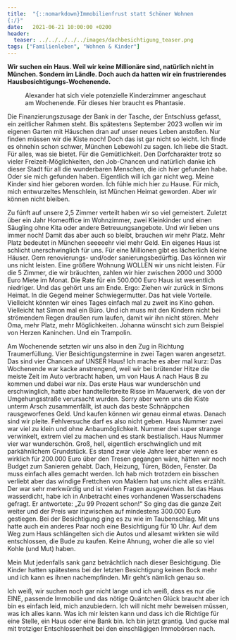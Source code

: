 ```yaml
---
title:  "{::nomarkdown}Immobilienfrust statt Schöner Wohnen
{:/}"
date:   2021-06-21 10:00:00 +0200
header:
  teaser: ../../../../../images/dachbesichtigung_teaser.png
tags: ["Familienleben", "Wohnen & Kinder"]
---
```


**Wir suchen ein Haus. Weil wir keine Millionäre sind, natürlich nicht in München. Sondern im Ländle. Doch auch da hatten wir ein frustrierendes Hausbesichtigungs-Wochenende.**

<figure>
  <img src="../../../../../images/dachbesichtigung.png" alt="">
  <figcaption>Alexander hat sich viele potenzielle Kinderzimmer angeschaut am Wochenende. Für dieses hier braucht es Phantasie.</figcaption>
</figure> 

Die Finanzierungszusage der Bank in der Tasche, der Entschluss gefasst, ein zeitlicher Rahmen steht. Bis spätestens September 2023 wollen wir im eigenen Garten mit Häuschen dran auf unser neues Leben anstoßen. Nur finden müssen wir die Kiste noch! Doch das ist gar nicht so leicht. Ich finde es ohnehin schon schwer, München Lebewohl zu sagen. Ich liebe die Stadt. Für alles, was sie bietet. Für die Gemütlichkeit. Den Dorfcharakter trotz so vieler Freizeit-Möglichkeiten, den Job-Chancen und natürlich danke ich dieser Stadt für all die wunderbaren Menschen, die ich hier gefunden habe. Oder sie mich gefunden haben. Eigentlich will ich gar nicht weg. Meine Kinder sind hier geboren worden. Ich fühle mich hier zu Hause. Für mich, mich entwurzeltes Menschlein, ist München Heimat geworden. Aber wir können nicht bleiben.

Zu fünft auf unsere 2,5 Zimmer verteilt haben wir so viel gemeistert. Zuletzt über ein Jahr Homeoffice im Wohnzimmer, zwei Kleinkinder und einen Säugling ohne Kita oder andere Betreuungsangebote. Und wir lieben uns immer noch! Damit das aber auch so bleibt, brauchen wir mehr Platz. Mehr Platz bedeutet in München seeeeehr viel mehr Geld. Ein eigenes Haus ist schlicht unerschwinglich für uns. Für eine Millionen gibt es lächerlich kleine Häuser. Gern renovierungs- und/oder sanierungsbedürftig. Das können wir uns nicht leisten. Eine größere Wohnung WOLLEN wir uns nicht leisten. Für die 5 Zimmer, die wir bräuchten, zahlen wir hier zwischen 2000 und 3000 Euro Miete im Monat. Die Rate für ein 500.000 Euro Haus ist wesentlich niedriger. Und das gehört uns am Ende. Ergo: Ziehen wir zurück in Simons Heimat. In die Gegend meiner Schwiegermutter. Das hat viele Vorteile. Vielleicht könnten wir eines Tages einfach mal zu zweit ins Kino gehen. Vielleicht hat Simon mal ein Büro. Und ich muss mit den Kindern nicht bei strömendem Regen draußen rum laufen, damit wir ihn nicht stören. Mehr Oma, mehr Platz, mehr Möglichkeiten. Johanna wünscht sich zum Beispiel von Herzen Kaninchen. Und ein Trampolin. 

Am Wochenende setzten wir uns also in den Zug in Richtung Traumerfüllung. Vier Besichtigungstermine in zwei Tagen waren angesetzt. Das sind vier Chancen auf UNSER Haus! Ich mache es aber mal kurz: Das Wochenende war kacke anstrengend, weil wir bei brütender Hitze die meiste Zeit im Auto verbracht haben, um von Haus A nach Haus B zu kommen und dabei war nix. Das erste Haus war wunderschön und erschwinglich, hatte aber handtellerbreite Risse im Mauerwerk, die von der Umgehungsstraße verursacht wurden. Sorry aber wenn uns die Kiste unterm Arsch zusammenfällt, ist auch das beste Schnäppchen rausgeworfenes Geld. Und kaufen können wir genau einmal etwas. Danach sind wir pleite. Fehlversuche darf es also nicht geben. Haus Nummer zwei war viel zu klein und ohne Anbaumöglichkeit. Nummer drei super strange verwinkelt, extrem viel zu machen und es stank bestialisch. Haus Nummer vier war wunderschön. Groß, hell, eigentlich erschwinglich und mit parkähnlichem Grundstück. Es stand zwar viele Jahre leer aber wenn es wirklich für 200.000 Euro über den Tresen gegangen wäre, hätten wir noch Budget zum Sanieren gehabt. Dach, Heizung, Türen, Böden, Fenster. Da muss einfach alles gemacht werden. Ich hab mich trotzdem ein bisschen verliebt aber das windige Frettchen von Maklern hat uns nicht alles erzählt. Der war sehr merkwürdig und ist vielen Fragen ausgewichen. Ist das Haus wasserdicht, habe ich in Anbetracht eines vorhandenen Wasserschadens gefragt. Er antwortete: „Zu 99 Prozent schon!“ So ging das die ganze Zeit weiter und der Preis war inzwischen auf mindestens 300.000 Euro gestiegen. Bei der Besichtigung ging es zu wie im Taubenschlag. Mit uns hatte auch ein anderes Paar noch eine Besichtigung für 10 Uhr. Auf dem Weg zum Haus schlängelten sich die Autos und allesamt wirkten sie wild entschlossen, die Bude zu kaufen. Keine Ahnung, woher die alle so viel Kohle (und Mut) haben. 

Mein Mut jedenfalls sank ganz beträchtlich nach dieser Besichtigung. Die Kinder hatten spätestens bei der letzten Besichtigung keinen Bock mehr und ich kann es ihnen nachempfinden. Mir geht’s nämlich genau so. 

Ich weiß, wir suchen noch gar nicht lange und ich weiß, dass es nur die EINE, passende Immobilie und das nötige Quäntchen Glück braucht aber ich bin es einfach leid, mich anzubiedern. Ich will nicht mehr beweisen müssen, was ich alles kann. Was ich mir leisten kann und dass ich die Richtige für eine Stelle, ein Haus oder eine Bank bin. Ich bin jetzt grantig. Und gucke mal mit trotziger Entschlossenheit bei den einschlägigen Immobörsen nach.
 



 






 






 


 
 






















 








 

   



















  












 






 





  


  






					 


 
 








